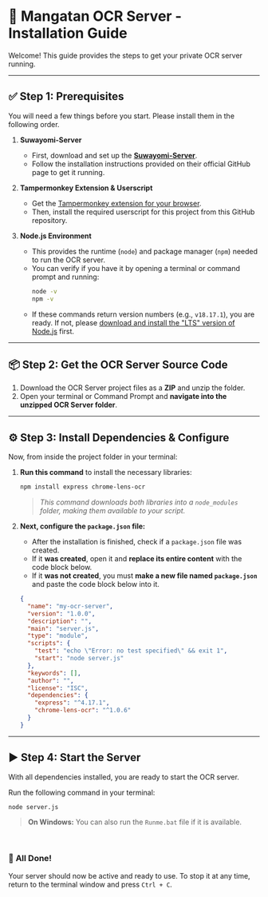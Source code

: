 
# 🚀 **Mangatan OCR Server - Installation Guide**

Welcome! This guide provides the steps to get your private OCR server running.

---

## ✅ **Step 1: Prerequisites**

You will need a few things before you start. Please install them in the following order.

1.  **Suwayomi-Server**
    - First, download and set up the **[Suwayomi-Server](https://github.com/Suwayomi/Suwayomi-Server)**.
    - Follow the installation instructions provided on their official GitHub page to get it running.

2.  **Tampermonkey Extension & Userscript**
    - Get the [Tampermonkey extension for your browser](https://www.tampermonkey.net/).
    - Then, install the required userscript for this project from this GitHub repository.

3.  **Node.js Environment**
    - This provides the runtime (`node`) and package manager (`npm`) needed to run the OCR server.
    - You can verify if you have it by opening a terminal or command prompt and running:
      ```bash
      node -v
      npm -v
      ```
    - If these commands return version numbers (e.g., `v18.17.1`), you are ready. If not, please [download and install the "LTS" version of Node.js](https://nodejs.org/en/download/) first.

---

## 📦 **Step 2: Get the OCR Server Source Code**

1.  Download the OCR Server project files as a **ZIP** and unzip the folder.
2.  Open your terminal or Command Prompt and **navigate into the unzipped OCR Server folder**.

---

## ⚙️ **Step 3: Install Dependencies & Configure**

Now, from inside the project folder in your terminal:

1.  **Run this command** to install the necessary libraries:
    ```bash
    npm install express chrome-lens-ocr
    ```
    > *This command downloads both libraries into a `node_modules` folder, making them available to your script.*

2.  **Next, configure the `package.json` file:**
    - After the installation is finished, check if a `package.json` file was created.
    - If it **was created**, open it and **replace its entire content** with the code block below.
    - If it **was not created**, you must **make a new file named `package.json`** and paste the code block below into it.

    ```json
    {
      "name": "my-ocr-server",
      "version": "1.0.0",
      "description": "",
      "main": "server.js",
      "type": "module",
      "scripts": {
        "test": "echo \"Error: no test specified\" && exit 1",
        "start": "node server.js"
      },
      "keywords": [],
      "author": "",
      "license": "ISC",
      "dependencies": {
        "express": "^4.17.1",
        "chrome-lens-ocr": "^1.0.6"
      }
    }
    ```

---

## ▶️ **Step 4: Start the Server**

With all dependencies installed, you are ready to start the OCR server.

Run the following command in your terminal:
```bash
node server.js
```
> **On Windows:** You can also run the `Runme.bat` file if it is available.

<br>

### 🎉 **All Done!**

Your server should now be active and ready to use. To stop it at any time, return to the terminal window and press `Ctrl + C`.

